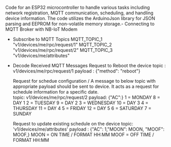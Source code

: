 Code for an ESP32 microcontroller to handle various tasks including network registration, MQTT communication, scheduling, and handling device information. The code utilizes the ArduinoJson library for JSON parsing and EEPROM for non-volatile memory storage.- Connecting to MQTT Broker with NB-IoT Modem

- Subscribe to MQTT Topics
  MQTT_TOPIC_1 "v1/devices/me/rpc/request/1"
  MQTT_TOPIC_2 "v1/devices/me/rpc/request/2"
  MQTT_TOPIC_3 "v1/devices/me/attributes"

- Decode Received MQTT Messages
  Request to Reboot the device
  topic : v1/devices/me/rpc/request/1
  payload : {"method": "reboot"}

  Request for schedue configuration / A message to below topic with appropriate payload should be sent to device. It acts as a request for schedule information for a specific date.  
   topic: v1/devices/me/rpc/request/2
   payload: {"AC":<DAY OF THE WEEK>}
  1 = MONDAY            8 = DAY 1
  2 = TUESDAY           9 = DAY 2
  3 = WEDNESDAY         10 = DAY 3
  4 = THURSDAY          11 = DAY 4
  5 = FRIDAY            12 = DAY 5
  6 = SATURDAY
  7 = SUNDAY

  Request to update existing schedule on the device
  topic: 'v1/devices/me/attributes'
  payload : {"AC": 1,"MOON": MOON, "MOOF": MOOF,}
  MOON = ON TIME / FORMAT HH:MM
  MOOF = OFF TIME / FORMAT HH:MM
